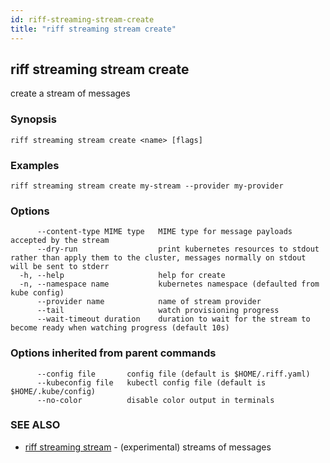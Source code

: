 ```yaml
---
id: riff-streaming-stream-create
title: "riff streaming stream create"
---
```

## riff streaming stream create

create a stream of messages

### Synopsis

<todo>

```
riff streaming stream create <name> [flags]
```

### Examples

```
riff streaming stream create my-stream --provider my-provider
```

### Options

```
      --content-type MIME type   MIME type for message payloads accepted by the stream
      --dry-run                  print kubernetes resources to stdout rather than apply them to the cluster, messages normally on stdout will be sent to stderr
  -h, --help                     help for create
  -n, --namespace name           kubernetes namespace (defaulted from kube config)
      --provider name            name of stream provider
      --tail                     watch provisioning progress
      --wait-timeout duration    duration to wait for the stream to become ready when watching progress (default 10s)
```

### Options inherited from parent commands

```
      --config file       config file (default is $HOME/.riff.yaml)
      --kubeconfig file   kubectl config file (default is $HOME/.kube/config)
      --no-color          disable color output in terminals
```

### SEE ALSO

* [riff streaming stream](riff_streaming_stream.md)	 - (experimental) streams of messages

